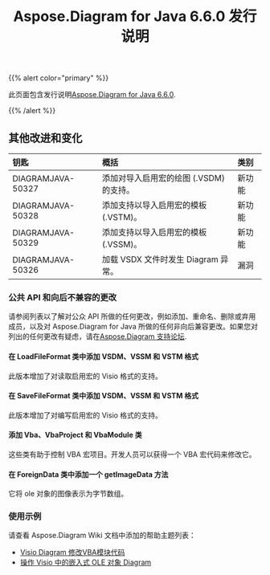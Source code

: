 ﻿---
title: Aspose.Diagram for Java 6.6.0 发行说明
type: docs
weight: 60
url: /zh/java/aspose-diagram-for-java-6-6-0-release-notes/
---
{{% alert color="primary" %}} 

此页面包含发行说明[Aspose.Diagram for Java 6.6.0](https://docs.aspose.com/diagram/java/aspose-diagram-for-java-6-6-0-release-notes/).

{{% /alert %}} 
## **其他改进和变化**

|**钥匙**|**概括**|**类别**|
|:- |:- |:- |
|DIAGRAMJAVA-50327|添加对导入启用宏的绘图 (.VSDM) 的支持。|新功能|
|DIAGRAMJAVA-50328|添加支持以导入启用宏的模板 (.VSTM)。|新功能|
|DIAGRAMJAVA-50329|添加支持以导入启用宏的模板 (.VSSM)。|新功能|
|DIAGRAMJAVA-50326|加载 VSDX 文件时发生 Diagram 异常。|漏洞|
### **公共 API 和向后不兼容的更改**
请参阅列表以了解对公众 API 所做的任何更改，例如添加、重命名、删除或弃用成员，以及对 Aspose.Diagram for Java 所做的任何非向后兼容更改。如果您对列出的任何更改有疑虑，请在[Aspose.Diagram 支持论坛](https://forum.aspose.com/c/diagram/17).
#### **在 LoadFileFormat 类中添加 VSDM、VSSM 和 VSTM 格式**
此版本增加了对读取启用宏的 Visio 格式的支持。
#### **在 SaveFileFormat 类中添加 VSDM、VSSM 和 VSTM 格式**
此版本增加了对编写启用宏的 Visio 格式的支持。
#### **添加 Vba、VbaProject 和 VbaModule 类**
这些类有助于控制 VBA 宏项目。开发人员可以获得一个 VBA 宏代码来修改它。
#### **在 ForeignData 类中添加一个 getImageData 方法**
它将 ole 对象的图像表示为字节数组。
### **使用示例**
请查看 Aspose.Diagram Wiki 文档中添加的帮助主题列表：

- [Visio Diagram 修改VBA模块代码](/diagram/zh/java/create-layout-and-auto-fit-shapes/#modify-vba-module-code-in-visio-diagram)
- [操作 Visio 中的嵌入式 OLE 对象 Diagram](/diagram/zh/java/working-with-ole-objects/)

